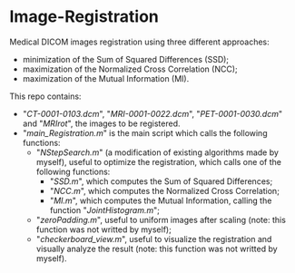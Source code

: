 # Image-Registration
Medical DICOM images registration using three different approaches:
- minimization of the Sum of Squared Differences (SSD);
- maximization of the Normalized Cross Correlation (NCC);
- maximization of the Mutual Information (MI).

This repo contains:
- "_CT-0001-0103.dcm_", "_MRI-0001-0022.dcm_", "_PET-0001-0030.dcm_" and "_MRIrot_", the images to be registered.
- "_main_Registration.m_" is the main script which calls the following functions:
   - "_NStepSearch.m_" (a modification of existing algorithms made by myself), useful to optimize the registration, which calls one of the following functions:
     - "_SSD.m_", which computes the Sum of Squared Differences;
     - "_NCC.m_", which computes the Normalized Cross Correlation;
     - "_MI.m_", which computes the Mutual Information, calling the function "_JointHistogram.m_";
   - "_zeroPadding.m_", useful to uniform images after scaling (note: this function was not writted by myself);
   - "_checkerboard_view.m_", useful to visualize the registration and visually analyze the result (note: this function was not writted by myself). 
